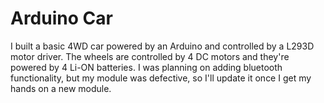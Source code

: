 # Arduino Car
I built a basic 4WD car powered by an Arduino and controlled by a L293D motor driver. The wheels are controlled by 4 DC motors and they're powered by 4 Li-ON batteries. I was planning on adding bluetooth functionality, but my module was defective, so I'll update it once I get my hands on a new module.
